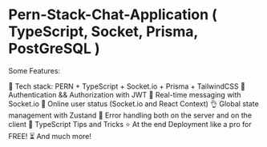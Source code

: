 # Pern-Stack-Chat-Application ( TypeScript, Socket, Prisma, PostGreSQL )

Some Features:

🌟 Tech stack: PERN + TypeScript + Socket.io + Prisma + TailwindCSS
🎃 Authentication && Authorization with JWT
👾 Real-time messaging with Socket.io
🚀 Online user status (Socket.io and React Context)
👌 Global state management with Zustand
🐞 Error handling both on the server and on the client
👻 TypeScript Tips and Tricks
⭐ At the end Deployment like a pro for FREE!
⏳ And much more!
